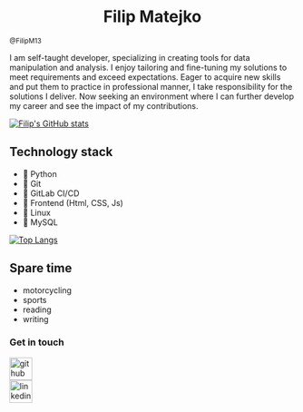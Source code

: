 <h1 align="center">Filip Matejko</h1>
<small>@FilipM13</small>

I am self-taught developer, specializing in creating tools for data manipulation and analysis. I enjoy tailoring and fine-tuning my solutions to meet requirements and exceed expectations. Eager to acquire new skills and put them to practice in professional manner, I take responsibility for the solutions I deliver. Now seeking an environment where I can further develop my career and see the impact of my contributions.

[![Filip's GitHub stats](https://github-readme-stats.vercel.app/api?username=FilipM13&count_private=true&show_icons=true&theme=merko&bg_color=90,151600,3c5e00&border_color=94B600)](https://github.com/anuraghazra/github-readme-stats)

## Technology stack

- :deciduous_tree: Python
- :deciduous_tree: Git
- :blossom: GitLab CI/CD
- :blossom: Frontend (Html, CSS, Js)
- :blossom: Linux
- :blossom: MySQL

[![Top Langs](https://github-readme-stats.vercel.app/api/top-langs/?username=FilipM13&show_icons=true&theme=merko&bg_color=90,151600,3c5e00&border_color=94B600)](https://github.com/anuraghazra/github-readme-stats)

## Spare time

- motorcycling
- sports
- reading
- writing

### Get in touch

[<img src='https://cdn.jsdelivr.net/npm/simple-icons@3.0.1/icons/github.svg' alt='github' height='40'>](https://github.com/FilipM13)  
[<img src='https://cdn.jsdelivr.net/npm/simple-icons@3.0.1/icons/linkedin.svg' alt='linkedin' height='40'>](https://www.linkedin.com/in/filipm13)
